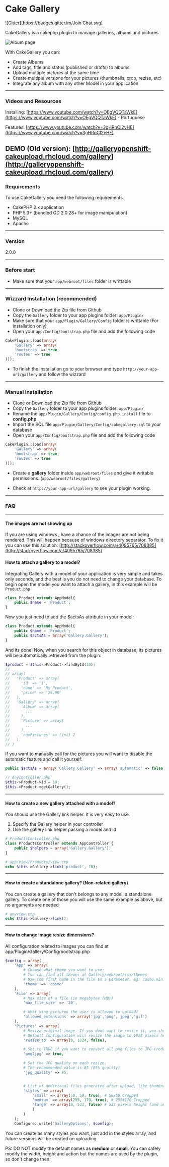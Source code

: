 Cake Gallery
=========
[![Gitter](https://badges.gitter.im/Join Chat.svg)](https://gitter.im/hugodias/cakegallery?utm_source=badge&utm_medium=badge&utm_campaign=pr-badge&utm_content=badge)

CakeGallery is a cakephp plugin to manage galleries, albums and pictures

![Album page](http://i.imgur.com/rRaubYw.png)


With CakeGallery you can:

* Create Albums
* Add tags, title and status (published or drafts) to albums
* Upload multiple pictures at the same time
* Create multiple versions for your pictures (thumbnails, crop, rezise, etc)
* Integrate any album with any other Model in your application

---

### Videos and Resources

Installing: [https://www.youtube.com/watch?v=OEgVQQTaWkE](https://www.youtube.com/watch?v=OEgVQQTaWkE) - Portuguese

Features: [https://www.youtube.com/watch?v=3gHRnCI2vHE](https://www.youtube.com/watch?v=3gHRnCI2vHE)

DEMO (Old version): [http://galleryopenshift-cakeupload.rhcloud.com/gallery](http://galleryopenshift-cakeupload.rhcloud.com/gallery)
---

### Requirements
To use CakeGallery you need the following requirements

* CakePHP 2.x application
* PHP 5.3+ (bundled GD 2.0.28+ for image manipulation)
* MySQL
* Apache

---

### Version
2.0.0

---

### Before start
* Make sure that your `app/webroot/files` folder is writtable

---

### Wizzard Installation (recommended)
* Clone or Download the Zip file from Github
* Copy the `Gallery` folder to your app plugins folder: `app/Plugin/`
* Make sure that your `app/Plugin/Gallery/Config` folder is writtable (For installation only)
* Open your `app/Config/bootstrap.php` file and add the following code

```php
CakePlugin::load(array(
	'Gallery' => array(
    'bootstrap' => true,
    'routes' => true
)));
```
* To finish the installation go to your browser and type `http://your-app-url/gallery` and follow the wizzard

---

### Manual installation
* Clone or Download the Zip file from Github
* Copy the `Gallery` folder to your app plugins folder: `app/Plugin/`
* Rename the `app/Plugin/Gallery/Config/config.php.install` file to **config.php**
* Import the SQL file `app/Plugin/Gallery/Config/cakegallery.sql` to your database
* Open your `app/Config/bootstrap.php` file and add the following code

```php
CakePlugin::load(array(
	'Gallery' => array(
   	'bootstrap' => true,
    'routes' => true
)));
```
* Create a **gallery** folder inside `app/webroot/files` and give it writable permissions. (`app/webroot/files/gallery`)

* Check at `http://your-app-url/gallery` to see your plugin working.

---
### FAQ

---

#### The images are not showing up

If you are using windows , have a chance of the images are not being rendered. This will happen because of windows directory separator. To fix it you can use this solution: [http://stackoverflow.com/a/4095765/708385](http://stackoverflow.com/a/4095765/708385)

#### How to attach a gallery to a model?

Integrating Gallery with a model of your application is very simple and takes only seconds, and the best is you do not need to change your database. To begin open the model you want to attach a gallery, in this example will be `Product.php`

```php
class Product extends AppModel{
    public $name = 'Product';
}
```
Now you just need to add the $actsAs attribute in your model:

```php
class Product extends AppModel{
	public $name = 'Product';
	public $actsAs = array('Gallery.Gallery');
}
```
And its done! Now, when you search for this object in database, its pictures will be automatically retrieved from the plugin:

```php
$product = $this->Product->findById(10);
//
// array(
//   'Product' => array(
//     'id' => '1',
//     'name' => 'My Product',
//     'price' => '29.00'
//   ),
//   'Gallery' => array(
//     'Album' => array(
//       ...
//     ),
//     'Picture' => array(
//       ...
//     ),
//     'numPictures' => (int) 2
//   )
// )
```

If you want to manually call for the pictures you will want to disable the automatic feature and call it yourself:

```php
public $actsAs = array('Gallery.Gallery' => array('automatic' => false));
```

```php
// Anycontroller.php
$this->Product->id = 10;
$this->Product->getGallery();
```

---

#### How to create a new gallery attached with a model?

You should use the Gallery link helper. It is very easy to use.

1. Specify the Gallery helper in your controller
2. Use the gallery link helper passing a model and id

```php
# ProductsController.php
class ProductsController extends AppController {
	public $helpers = array('Gallery.Gallery');
}
```

```php
# app/View/Products/view.ctp
echo $this->Gallery->link('product', 10);
```

---

#### How to create a standalone gallery? (Non-related gallery)

You can create a gallery that don't belongs to any model, a standalone gallery. To create one of those you will use the same example as above, but no arguments are needed

```php
# anyview.ctp
echo $this->Gallery->link();
```

---

#### How to change image resize dimensions?
All configuration related to images you can find at app/Plugin/Gallery/Config/bootstrap.php

```php
$config = array(
	'App' => array(
		# Choose what theme you want to use:
		# You can find all themes at Gallery/webroot/css/themes
		# Use the first name in the file as a parameter, eg: cosmo.min.css -> cosmo
		'theme' => 'cosmo'
	),
	'File' => array(
		# Max size of a file (in megabytes (MB))
		'max_file_size' => '20',

		# What king pictures the user is allowed to upload?
		'allowed_extensions' => array('jpg','png','jpeg','gif')
	),
	'Pictures' => array(
		# Resize original image. If you dont want to resize it, you should set a empty array, E.G: 'resize_to' => array()
		# Default configuration will resize the image to 1024 pixels height (and unlimited width)
		'resize_to' => array(0, 1024, false),

		# Set to TRUE if you want to convert all png files to JPG (reduce significantly image size)
		'png2jpg' => true,

		# Set the JPG quality on each resize.
		# The recommended value is 85 (85% quality)
		'jpg_quality' => 85,


		# List of additional files generated after upload, like thumbnails, banners, etc
		'styles' => array(
			'small' => array(50, 50, true), # 50x50 Cropped
			'medium' => array(255, 170, true), # 255#170 Cropped
			'large' => array(0, 533, false) # 533 pixels height (and unlimited width)
			)
		)
	);
	Configure::write('GalleryOptions', $config);
```

You can create as many styles you want, just add in the styles array, and future versions will be created on uploading.

PS: DO NOT modify the default names as **medium** or **small**. You can safely modify the width, height and action but the names
are used by the plugin, so don't change then.
